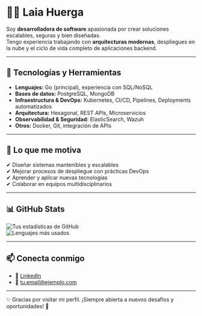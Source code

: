 # 👩‍💻 Laia Huerga  

Soy **desarrolladora de software** apasionada por crear soluciones escalables, seguras y bien diseñadas.  
Tengo experiencia trabajando con **arquitecturas modernas**, despliegues en la nube y el ciclo de vida completo de aplicaciones backend.  

---

## 🚀 Tecnologías y Herramientas

- **Lenguajes:** Go (principal), experiencia con SQL/NoSQL  
- **Bases de datos:** PostgreSQL, MongoDB  
- **Infraestructura & DevOps:** Kubernetes, CI/CD, Pipelines, Deployments automatizados  
- **Arquitectura:** Hexagonal, REST APIs, Microservicios  
- **Observabilidad & Seguridad:** ElasticSearch, Wazuh  
- **Otros:** Docker, Git, integración de APIs  

---

## 🌟 Lo que me motiva
✔ Diseñar sistemas mantenibles y escalables  
✔ Mejorar procesos de despliegue con prácticas DevOps  
✔ Aprender y aplicar nuevas tecnologías  
✔ Colaborar en equipos multidisciplinarios  

---

## 📊 GitHub Stats
![Tus estadísticas de GitHub](https://github-readme-stats.vercel.app/api?username=TU-USUARIO&show_icons=true&theme=tokyonight)  
![Lenguajes más usados](https://github-readme-stats.vercel.app/api/top-langs/?username=TU-USUARIO&layout=compact&theme=tokyonight)  

---

## 📫 Conecta conmigo
- 💼 [LinkedIn](https://www.linkedin.com/in/TU-LINKEDIN)  
- 📧 tu.email@ejemplo.com  

---
✨ Gracias por visitar mi perfil. ¡Siempre abierta a nuevos desafíos y oportunidades! 🚀
